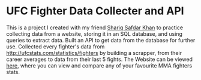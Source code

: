 # UFC Fighter Data Collecter and API
This is a project I created with my friend [Shariq Safdar Khan](https://github.com/shariqsk) to practice collecting data from a website, storing it in an SQL database, and using queries to extract data. Built an API to get data from the database for further use. Collected every fighter's data from http://ufcstats.com/statistics/fighters by building a scrapper, from their career averages to data from their last 5 fights. The Website can be viewed [here](https://ufc-fighter-data-api.vercel.app/), where you can view and compare any of your favourite MMA fighters stats. 

